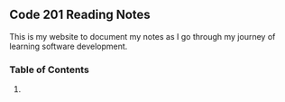 ## Code 201 Reading Notes

This is my website to document my notes as I go through my journey of learning software development. 

### Table of Contents

1. 